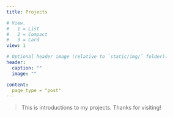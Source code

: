 ```yaml
---
title: Projects

# View.
#   1 = List
#   2 = Compact
#   3 = Card
view: 1

# Optional header image (relative to `static/img/` folder).
header:
  caption: ""
  image: ""

content:
  page_type = "post"
---
```


> This is introductions to my projects. Thanks for visiting!

<!-- ## _Table of Contents_ -->




<!-- - [New Post](newblog/) -->